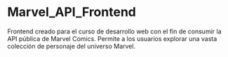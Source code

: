 # Marvel_API_Frontend
Frontend creado para el curso de desarrollo web con el fin de consumir la API pública de Marvel Comics. Permite a los usuarios explorar una vasta colección de personaje del universo Marvel. 
